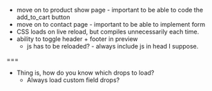 - move on to product show page - important to be able to code the add_to_cart button
- move on to contact page - important to be able to implement form
- CSS loads on live reload, but compiles unnecessarily each time.
- ability to toggle header + footer in preview
  - js has to be reloaded? - always include js in head I suppose.


===
- Thing is, how do you know which drops to load?
  - Always load custom field drops?
  

  